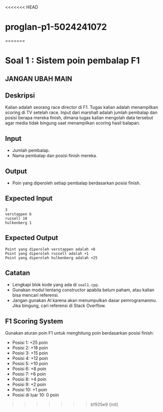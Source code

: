 <<<<<<< HEAD
# proglan-p1-5024241072
=======
# Soal 1 : Sistem poin pembalap F1

## JANGAN UBAH MAIN

## Deskripsi
Kalian adalah seorang race director di F1. Tugas kalian adalah menampilkan scoring di TV setelah race. Input dari marshall adalah jumlah pembalap dan posisi berapa mereka finish, dimana tugas kalian mengolah data tersebut agar media tidak bingung saat menampilkan scoring hasil balapan.

## Input
- Jumlah pembalap.
- Nama pembalap dan posisi finish mereka.

## Output
- Poin yang diperoleh setiap pembalap berdasarkan posisi finish.

## Expected Input
```
3
verstappen 6
russell 10
hulkenberg 1
```

## Expected Output
```
Point yang diperoleh verstappen adalah +8
Point yang diperoleh russell adalah +1
Point yang diperoleh hulkenberg adalah +25
```

## Catatan
- Lengkapi blok kode yang ada di `soal1.cpp`.
- Gunakan modul tentang constructor apabila belum paham, atau kalian bisa mencari referensi.
- Jangan gunakan AI karena akan menumpulkan dasar pemrogramanmu. Jika bingung, cari referensi di Stack Overflow.

## F1 Scoring System
Gunakan aturan poin F1 untuk menghitung poin berdasarkan posisi finish:
  - Posisi 1: +25 poin
  - Posisi 2: +18 poin
  - Posisi 3: +15 poin
  - Posisi 4: +12 poin
  - Posisi 5: +10 poin
  - Posisi 6: +8 poin
  - Posisi 7: +6 poin
  - Posisi 8: +4 poin
  - Posisi 9: +2 poin
  - Posisi 10: +1 poin
  - Posisi di luar 10: 0 poin

>>>>>>> bf925e9 (init)
